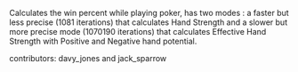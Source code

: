 

Calculates the win percent while playing poker, has two modes : a faster but less precise (1081 iterations) that calculates Hand Strength and a slower but more precise mode (1070190 iterations) that calculates Effective Hand Strength with Positive and Negative hand potential.



contributors: davy_jones and jack_sparrow
